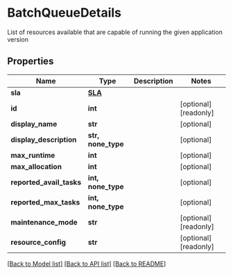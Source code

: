 # BatchQueueDetails

List of resources available that are capable of running the given application version
## Properties
Name | Type | Description | Notes
------------ | ------------- | ------------- | -------------
**sla** | [**SLA**](SLA.md) |  | 
**id** | **int** |  | [optional] [readonly] 
**display_name** | **str** |  | [optional] 
**display_description** | **str, none_type** |  | [optional] 
**max_runtime** | **int** |  | [optional] 
**max_allocation** | **int** |  | [optional] 
**reported_avail_tasks** | **int, none_type** |  | [optional] 
**reported_max_tasks** | **int, none_type** |  | [optional] 
**maintenance_mode** | **str** |  | [optional] [readonly] 
**resource_config** | **str** |  | [optional] [readonly] 

[[Back to Model list]](../README.md#documentation-for-models) [[Back to API list]](../README.md#documentation-for-api-endpoints) [[Back to README]](../README.md)


